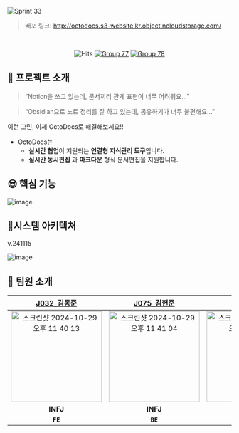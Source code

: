 ![Sprint 33](https://github.com/user-attachments/assets/2b23184d-90ed-458d-9dc4-dab9579c1e48)


> 배포 링크: http://octodocs.s3-website.kr.object.ncloudstorage.com/
>

<br>


<div align="center">
  
   ![Hits](https://hits.seeyoufarm.com/api/count/incr/badge.svg?url=https%3A%2F%2Fgithub.com%2Fboostcampwm-2024%2Fweb15-OctoDocs&count_bg=%23000000&title_bg=%23000000&icon=&icon_color=%23E7E7E7&title=hits&edge_flat=false) [![Group 77](https://github.com/user-attachments/assets/fa8ac598-71ca-4b0d-9e71-693041787d7d)](https://github.com/boostcampwm-2024/web15-OctoDocs/wiki) [![Group 78](https://github.com/user-attachments/assets/217fd214-9073-4dd9-8f85-5a191861e67c)](https://github.com/orgs/boostcampwm-2024/projects/120) 

</div>


## 🐙 프로젝트 소개

> “Notion을 쓰고 있는데, 문서끼리 관계 표현이 너무 어려워요…”
> 

> “Obsidian으로 노트 정리를 잘 하고 있는데, 공유하기가 너무 불편해요…”
> 

이런 고민, 이제 OctoDocs로 해결해보세요!!

- OctoDocs는
    - **실시간 협업**이 지원되는 **연결형 지식관리 도구**입니다.
    - **실시간 동시편집** 과 **마크다운** 형식 문서편집을 지원합니다.

## 😎 핵심 기능

![image](https://github.com/user-attachments/assets/4c0010db-d4a3-455f-ab26-03e04c85e46e)

## 🚀시스템 아키텍처

v.241115

![image](https://github.com/user-attachments/assets/5435ab1a-419d-46cb-837a-d79029b6a223)


## 🧸 팀원 소개
| [J032_김동준](https://github.com/djk01281) | [J075_김현준](https://github.com/Tolerblanc) | [J097_민서진](https://github.com/summersummerwhy) | [J162_유성민](https://github.com/ezcolin2) | [J248_진예원](https://github.com/yewonJin) |
|:----------------------------------------:|:------------------------------------------:|:------------------------------------------------:|:----------------------------------------:|:----------------------------------------:|
| <img width="204" alt="스크린샷 2024-10-29 오후 11 40 13" src="https://github.com/user-attachments/assets/96e153b5-7254-4354-b17f-7436eb2a5734"> | <img width="204" alt="스크린샷 2024-10-29 오후 11 41 04" src="https://github.com/user-attachments/assets/e093f852-a6ea-4937-b0ce-b89276bd7135"> | <img width="204" alt="스크린샷 2024-10-29 오후 11 41 55" src="https://github.com/user-attachments/assets/0f638ba9-a1ad-47b8-a874-957c0119384c"> | <img width="204" alt="스크린샷 2024-10-29 오후 11 41 00" src="https://github.com/user-attachments/assets/1d77b650-70f1-4dee-9489-dc0122b7c9ff"> | <img width="204" alt="스크린샷 2024-10-29 오후 11 40 31" src="https://github.com/user-attachments/assets/db99b6b2-ae06-4758-8687-17ebb860a52b"> |
|                   **INFJ**                   |                   **INFJ**                   |                   **INTP**                   |                   **INFP**                   |                   **ISTJ**                   |
|      **`FE`**      |      **`BE`**      |      **`BE`**      |      **`BE`**      |      **`FE`**      |
